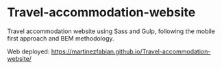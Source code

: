 # Travel-accommodation-website
Travel accommodation website using Sass and Gulp, following the mobile first approach and BEM methodology.

Web deployed: https://martinezfabian.github.io/Travel-accommodation-website/
